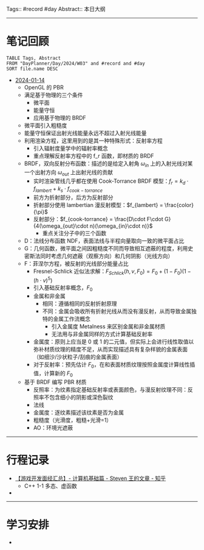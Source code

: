 Tags:: #record #day 
Abstract:: 本日大纲

---
# 笔记回顾

```dataview
TABLE Tags, Abstract
FROM "DayPlanner/Day/2024/W03" and #record and #day
SORT file.name DESC
```

- [2024-01-14](../W02/2024-01-14.md)
	- OpenGL 的 PBR
	- 满足基于物理的三个条件
		- 微平面
		- 能量守恒
		- 应用基于物理的 BRDF 
	- 微平面引入粗糙度
	- 能量守恒保证出射光线能量永远不超过入射光线能量
	- 利用渲染方程，这里用到的是其一种特殊形式：反射率方程
		- 引入辐射度量学中的辐射率概念
		- 重点理解反射率方程中的 f_r 函数，即材质的 BRDF
	- BRDF，双向反射分布函数：描述的是给定入射角 $\omega_{in}$ 上的入射光线对某一个出射方向 $\omega_{out}$ 上出射光线的贡献
		- 实时渲染管线几乎都在使用 Cook-Torrance BRDF 模型：$f_r = k_d\cdot f_{lambert} + k_s\cdot f_{cook-torrance}$
		- 前方为折射部分，后方为反射部分
		- 折射部分使用 lambertian 漫反射模型：$f_{lambert} = \frac{color}{\pi}$
		- 反射部分：$f_{cook-torrance} = \frac{D\cdot F\cdot G}{4(\omega_{out}\cdot n)(\omega_{in}\cdot n)}$
			- 重点关注分子中的三个函数
	- D：法线分布函数 NDF，表面法线与半程向量取向一致的微平面占比
	- G：几何函数，微平面之间因粗糙度不同而导致相互遮蔽的程度，利用史密斯法同时考虑几何遮蔽（观察方向）和几何阴影（光线方向）
	- F：菲涅尔方程，被反射的光线部分能量占比
		- Fresnel-Schlick 近似法求解：$F_{Schlick}(h,v,F_0) = F_0 + (1-F_0)(1-(h\cdot v)^5)$
		- 引入基础反射率概念，$F_0$
		- 金属和非金属
			- 相同：遵循相同的反射折射原理
			- 不同：金属会吸收所有折射光线从而没有漫反射，从而导致金属独特的金属工作流概念
				- 引入金属度 Metalness 来区别金属和非金属材质
				- 无法用与非金属同样的方式计算基础反射率
		- 金属度：原则上应当是 0 或 1 的二元值，但实际上会进行线性取值以弥补材质纹理的精度不足，从而实现描述具有复杂样貌的金属表面（如细沙/沙状粒子/刮痕的金属表面）
		- 对于反射率：预先估计 $F_0$，在和表面材质纹理按照金属度计算线性插值，计算新的 $F_0$
	- 基于 BRDF 编写 PBR 材质
		- 反照率：为纹素指定基础反射率或表面颜色，与漫反射纹理不同：反照率不包含细小的阴影或深色裂纹 
		- 法线
		- 金属度：逐纹素描述该纹素是否为金属
		- 粗糙度（光滑度，粗糙+光滑=1）
		- AO：环境光遮蔽
---
# 行程记录

- [【游戏开发面经汇总】- 计算机基础篇 - Steven 王的文章 - 知乎](https://zhuanlan.zhihu.com/p/417640759)
	- C++ 1-1 多态、虚函数
- 

---
# 学习安排

- 


